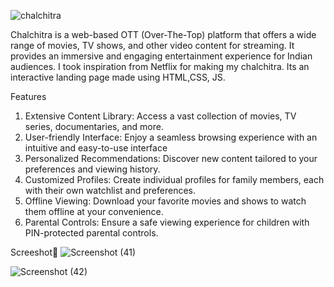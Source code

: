 ![chalchitra](https://github.com/tanmayy-mishra/Ott-Platform/assets/107267866/36861436-eab6-4cf2-b907-f6d7a8e52dcb)

Chalchitra is a web-based OTT (Over-The-Top) platform that offers a wide range of movies, TV shows, and other video content for streaming.
It provides an immersive and engaging entertainment experience for Indian audiences. I took inspiration from Netflix for making my chalchitra. 
Its an interactive landing page made using HTML,CSS, JS.

Features


1. Extensive Content Library: Access a vast collection of movies, TV series, documentaries, and more.
2. User-friendly Interface: Enjoy a seamless browsing experience with an intuitive and easy-to-use interface
3. Personalized Recommendations: Discover new content tailored to your preferences and viewing history.
4. Customized Profiles: Create individual profiles for family members, each with their own watchlist and preferences.
5. Offline Viewing: Download your favorite movies and shows to watch them offline at your convenience.
6. Parental Controls: Ensure a safe viewing experience for children with PIN-protected parental controls.


Screeshot📸
![Screenshot (41)](https://github.com/tanmayy-mishra/Ott-Platform/assets/107267866/a3314032-b8d2-43dc-ba85-cc84cd947733)



![Screenshot (42)](https://github.com/tanmayy-mishra/Ott-Platform/assets/107267866/f7b8ee2e-8227-4825-8f9a-c7fa0700099e)


